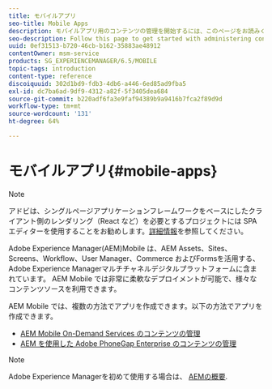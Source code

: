 ```yaml
---
title: モバイルアプリ
seo-title: Mobile Apps
description: モバイルアプリ用のコンテンツの管理を開始するには、このページをお読みください。
seo-description: Follow this page to get started with administering content for mobile apps.
uuid: 0ef31513-b720-46cb-b162-35883ae48912
contentOwner: msm-service
products: SG_EXPERIENCEMANAGER/6.5/MOBILE
topic-tags: introduction
content-type: reference
discoiquuid: 302d1bd9-fdb3-4db6-a446-6ed85ad9fba5
exl-id: dc7ba6ad-9df9-4312-a82f-5f3405dea684
source-git-commit: b220adf6fa3e9faf94389b9a9416b7fca2f89d9d
workflow-type: tm+mt
source-wordcount: '131'
ht-degree: 64%

---
```


# モバイルアプリ{#mobile-apps}

>[!NOTE]
>
>アドビは、シングルページアプリケーションフレームワークをベースにしたクライアント側のレンダリング（React など）を必要とするプロジェクトには SPA エディターを使用することをお勧めします。[詳細情報](/help/sites-developing/spa-overview.md)を参照してください。

Adobe Experience Manager(AEM)Mobile は、AEM Assets、Sites、Screens、Workflow、User Manager、Commerce およびFormsを活用する、Adobe Experience Managerマルチチャネルデジタルプラットフォームに含まれています。 AEM Mobile では非常に柔軟なデプロイメントが可能で、様々なコンテンツソースを利用できます。

AEM Mobile では、複数の方法でアプリを作成できます。以下の方法でアプリを作成できます。

* [AEM Mobile On-Demand Services のコンテンツの管理](/help/mobile/aem-mobile.md)
* [AEM を使用した Adobe PhoneGap Enterprise のコンテンツの管理](/help/mobile/administer-phonegap.md)

>[!NOTE]
>
>Adobe Experience Managerを初めて使用する場合は、 [AEMの概要](/help/sites-deploying/deploy.md).
